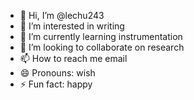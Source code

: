 - 👋 Hi, I’m @lechu243
- 👀 I’m interested in writing
- 🌱 I’m currently learning instrumentation
- 💞️ I’m looking to collaborate on research
- 📫 How to reach me email
- 😄 Pronouns: wish
- ⚡ Fun fact: happy

<!---
lechu243/lechu243 is a ✨ special ✨ repository because its `README.md` (this file) appears on your GitHub profile.
You can click the Preview link to take a look at your changes.
--->
